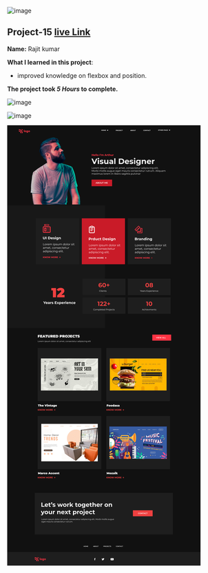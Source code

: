 ![image](https://img.shields.io/badge/project-15-red)

## Project-15  [live Link](https://product-designlanding-page.netlify.app)

**Name:** Rajit kumar

**What I learned in this project**:

  - improved knowledge on flexbox and position.


**The project took ***5 Hours*** to complete.** 

![image](https://img.shields.io/badge/INeuron-LearnCodeOnline-brightgreen)

![image](https://img.shields.io/badge/Full%20stack%20JS%20bootcamp-Hitesh%20Chaudhary-lightgrey)

![image](https://github.com/Rajit909/Html-project-15/blob/main/Product%20Design%20LandingPage.png)
